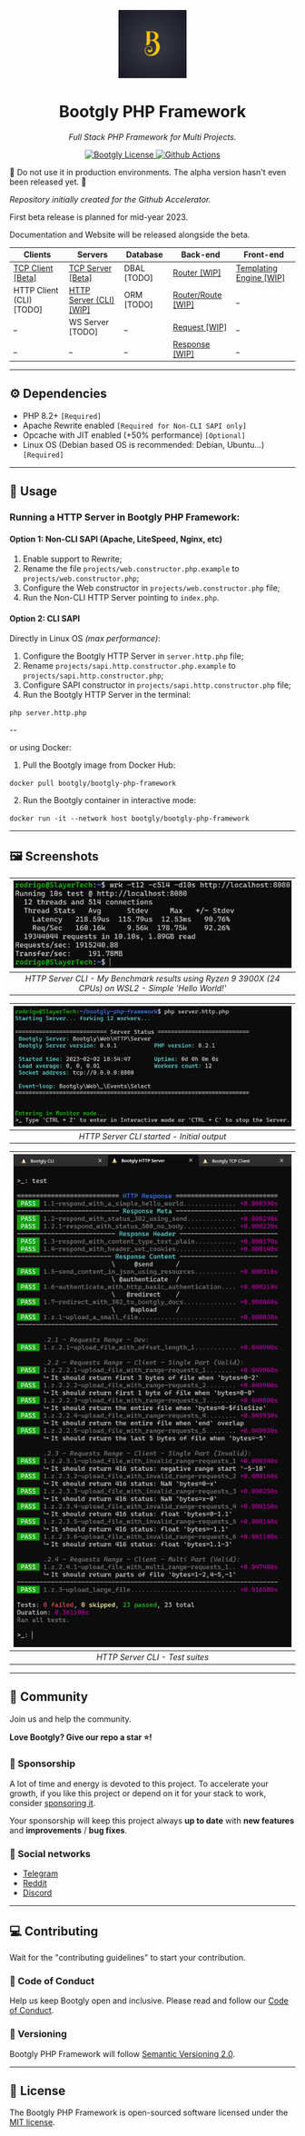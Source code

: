 <p align="center">
  <img src="https://github.com/bootgly/.github/raw/main/favicon-temp1-128.png" alt="bootgly-logo" width="120px" height="120px"/>
</p>
<h1 align="center">Bootgly PHP Framework</h1>
<p align="center">
  <i>Full Stack PHP Framework for Multi Projects.</i>
</p>
<p align="center">
  <a href="https://packagist.org/packages/bootgly/bootgly-php-framework">
    <img alt="Bootgly License" src="https://img.shields.io/github/license/bootgly/bootgly-php-framework"/>
    <img alt="Github Actions" src="https://img.shields.io/github/actions/workflow/status/bootgly/bootgly-php-framework/docker_http_server_cli-ci.yml?label=CI%2FCD"/>
  </a>
</p>

🚧 Do not use it in production environments. The alpha version hasn't even been released yet. 🚧

*Repository initially created for the Github Accelerator.*

First beta release is planned for mid-year 2023.

Documentation and Website will be released alongside the beta.

Clients | Servers | Database | Back-end | Front-end
--- | --- | --- | --- | ---
[TCP Client [Beta]][WEB_TCP_CLIENT_INTERFACE] | [TCP Server [Beta]][WEB_TCP_SERVER_INTERFACE] | DBAL [TODO] | [Router [WIP]][WEB_HTTP_SERVER_ROUTER] | [Templating Engine [WIP]][TEMPLATE_ENGINE]
HTTP Client (CLI) [TODO] | [HTTP Server (CLI) [WIP]][CLI_HTTP_SERVER] | ORM [TODO] | [Router/Route [WIP]][WEB_HTTP_SERVER_ROUTER_ROUTE] | _
_ | WS Server [TODO] | _ | [Request [WIP]][CLI_HTTP_SERVER_REQUEST] | _
_ | _ | _ | [Response [WIP]][CLI_HTTP_SERVER_RESPONSE] | _

---

## ⚙️ Dependencies

- PHP 8.2+ `[Required]`
- Apache Rewrite enabled `[Required for Non-CLI SAPI only]`
- Opcache with JIT enabled (+50% performance) `[Optional]`
- Linux OS (Debian based OS is recommended: Debian, Ubuntu...) `[Required]`

---

## 🔧 Usage

### Running a HTTP Server in Bootgly PHP Framework:

#### **Option 1: Non-CLI SAPI (Apache, LiteSpeed, Nginx, etc)**

1) Enable support to Rewrite;
2) Rename the file `projects/web.constructor.php.example` to `projects/web.constructor.php`;
3) Configure the Web constructor in `projects/web.constructor.php` file;
4) Run the Non-CLI HTTP Server pointing to `index.php`.

#### **Option 2: CLI SAPI**

Directly in Linux OS *(max performance)*:

1) Configure the Bootgly HTTP Server in `server.http.php` file;
2) Rename `projects/sapi.http.constructor.php.example` to `projects/sapi.http.constructor.php`;
3) Configure SAPI constructor in `projects/sapi.http.constructor.php` file;
4) Run the Bootgly HTTP Server in the terminal:

`php server.http.php`

--

or using Docker:

1) Pull the Bootgly image from Docker Hub:

`docker pull bootgly/bootgly-php-framework`

2) Run the Bootgly container in interactive mode:

`docker run -it --network host bootgly/bootgly-php-framework`

---

## 🖼 Screenshots

| ![HTTP Server CLI - My Benchmark results using Ryzen 9 3900X (24 CPUs) on WSL2 - Simple 'Hello World!'](https://github.com/bootgly/.github/raw/main/screenshots/bootgly-php-framework/Server-CLI-HTTP-Benchmark-Ryzen-9-3900X-WSL2.png "HTTP Server CLI - My Benchmark results using Ryzen 9 3900X (24 CPUs) on WSL2 - Simple 'Hello World!'") |
|:--:| 
| *HTTP Server CLI - My Benchmark results using Ryzen 9 3900X (24 CPUs) on WSL2 - Simple 'Hello World!'* |

| ![HTTP Server CLI started - Initial output](https://github.com/bootgly/.github/raw/main/screenshots/bootgly-php-framework/Server-CLI-HTTP-started.png "HTTP Server CLI started - Initial output") |
|:--:| 
| *HTTP Server CLI started - Initial output* |

| ![HTTP Server CLI - Test suites](https://github.com/bootgly/.github/raw/main/screenshots/bootgly-php-framework/Bootgly-HTTP-Server-Test-Suite5.png "HTTP Server CLI - Test suites") |
|:--:| 
| *HTTP Server CLI - Test suites* |

---

## 🌱 Community

Join us and help the community.

**Love Bootgly? Give our repo a star ⭐!**

### 💖 Sponsorship

A lot of time and energy is devoted to this project. To accelerate your growth, if you like this project or depend on it for your stack to work, consider [sponsoring it][GITHUB_SPONSOR].

Your sponsorship will keep this project always **up to date** with **new features** and **improvements** / **bug fixes**.

### 🔗 Social networks
- [Telegram][TELEGRAM]
- [Reddit][REDDIT]
- [Discord][DISCORD]

---

## 💻 Contributing

Wait for the "contributing guidelines" to start your contribution.

### 🛂 Code of Conduct

Help us keep Bootgly open and inclusive. Please read and follow our [Code of Conduct][CODE_OF_CONDUCT].

### 📑 Versioning

Bootgly PHP Framework will follow [Semantic Versioning 2.0][SEMANTIC_VERSIONING].

---

## 📃 License

The Bootgly PHP Framework is open-sourced software licensed under the [MIT license][MIT_LICENSE].


<!-- Links -->
[TEMPLATE_ENGINE]: https://github.com/bootgly/bootgly-php-framework/blob/main/core/Template.php

[WEB_TCP_CLIENT_INTERFACE]: https://github.com/bootgly/bootgly-php-framework/blob/main/interfaces/Web/TCP/Client.php
[WEB_TCP_SERVER_INTERFACE]: https://github.com/bootgly/bootgly-php-framework/blob/main/interfaces/Web/TCP/Server.php

[CLI_HTTP_SERVER]: https://github.com/bootgly/bootgly-php-framework/blob/main/nodes/CLI/HTTP/Server.php
[CLI_HTTP_SERVER_REQUEST]: https://github.com/bootgly/bootgly-php-framework/blob/main/nodes/CLI/HTTP/Server/Request.php
[CLI_HTTP_SERVER_RESPONSE]: https://github.com/bootgly/bootgly-php-framework/blob/main/nodes/CLI/HTTP/Server/Response.php
[WEB_HTTP_SERVER_ROUTER]: https://github.com/bootgly/bootgly-php-framework/blob/main/nodes/Web/HTTP/Server/Router.php
[WEB_HTTP_SERVER_ROUTER_ROUTE]: https://github.com/bootgly/bootgly-php-framework/blob/main/nodes/Web/HTTP/Server/Router/Route.php


[GITHUB_SPONSOR]: https://github.com/sponsors/bootgly

[TELEGRAM]: https://t.me/bootgly/
[REDDIT]: https://www.reddit.com/r/bootgly/
[DISCORD]: https://discord.gg/SKRHsYmtyJ/


[CODE_OF_CONDUCT]: CODE_OF_CONDUCT.md
[SEMANTIC_VERSIONING]: https://semver.org/


[MIT_LICENSE]: https://opensource.org/licenses/MIT
